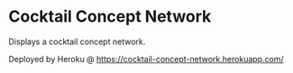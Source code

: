 # Cocktail Concept Network

Displays a cocktail concept network.

Deployed by Heroku @ https://cocktail-concept-network.herokuapp.com/


